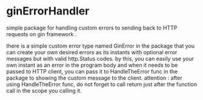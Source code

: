 # ginErrorHandler
simple package for handling custom errors to sending back to HTTP requests on gin framework .

there is a simple custom error type named GinError in the package that you can create
your own desired errors as its instants with optional error messages but with
valid http.Status codes.
by this, you can easily use your own instant as an error in the program body and when it needs to be passed to HTTP client,
you can pass it to HandleTheError func in the package to showing the custom message to the client.
attention : after using HandleTheError func, do not forget to call return just after the function call  in the scope you calling it. 

